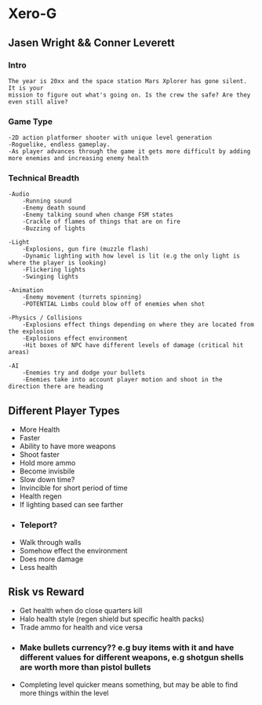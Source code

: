 # Xero-G <br>
## Jasen Wright && Conner Leverett<br>


### Intro
	The year is 20xx and the space station Mars Xplorer has gone silent. It is your 
	mission to figure out what's going on. Is the crew the safe? Are they even still alive?


### Game Type
	-2D action platformer shooter with unique level generation
	-Roguelike, endless gameplay.
	-As player advances through the game it gets more difficult by adding more enemies and increasing enemy health


### Technical Breadth
	-Audio
		-Running sound
		-Enemy death sound
		-Enemy talking sound when change FSM states
		-Crackle of flames of things that are on fire
		-Buzzing of lights
		
	-Light
		-Explosions, gun fire (muzzle flash)
		-Dynamic lighting with how level is lit (e.g the only light is where the player is looking)
		-Flickering lights
		-Swinging lights
		
	-Animation
		-Enemy movement (turrets spinning)
		-POTENTIAL Limbs could blow off of enemies when shot
		
	-Physics / Collisions
		-Explosions effect things depending on where they are located from the explosion
		-Explosions effect environment
		-Hit boxes of NPC have different levels of damage (critical hit areas)
	
	-AI
		-Enemies try and dodge your bullets
		-Enemies take into account player motion and shoot in the direction there are heading
		

## Different Player Types
- More Health <br> 
- Faster<br>
- Ability to have more weapons <br>
- Shoot faster<br>
- Hold more ammo<br>
- Become invisbile<br>
- Slow down time?<br>
- Invincible for short period of time<br>
- Health regen<br>
- If lighting based can see farther<br>
- ### Teleport?<br>
- Walk through walls<br>
- Somehow effect the environment<br>
- Does more damage <br>
- Less health<br>

## Risk vs Reward
- Get health when do close quarters kill
- Halo health style (regen shield but specific health packs)
- Trade ammo for health and vice versa
- ### Make bullets currency?? e.g buy items with it and have different values for different weapons, e.g shotgun shells are worth more than pistol bullets
- Completing level quicker means something, but may be able to find more things within the level
